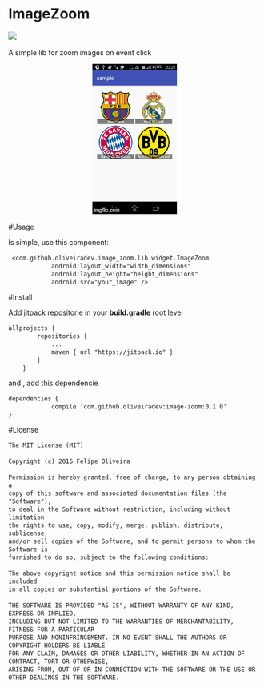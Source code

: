 # ImageZoom

[![](https://jitpack.io/v/oliveiradev/image-zoom.svg)](https://jitpack.io/#oliveiradev/image-zoom)

A simple lib for zoom images on event click 

<p align="center">
  <img src="art/12ynog.gif" alt="Image Zoom" />
</p>

#Usage

Is simple, use this component:

```
 <com.github.oliveiradev.image_zoom.lib.widget.ImageZoom
            android:layout_width="width_dimensions"
            android:layout_height="height_dimensions"
            android:src="your_image" />
```

#Install 

Add jitpack repositorie in your __build.gradle__ root level
```
allprojects {
		repositories {
			...
			maven { url "https://jitpack.io" }
		}
	}
```
and , add this dependencie

```
dependencies {
	        compile 'com.github.oliveiradev:image-zoom:0.1.0'
}
```

#License
```
The MIT License (MIT)

Copyright (c) 2016 Felipe Oliveira

Permission is hereby granted, free of charge, to any person obtaining a 
copy of this software and associated documentation files (the "Software"), 
to deal in the Software without restriction, including without limitation 
the rights to use, copy, modify, merge, publish, distribute, sublicense, 
and/or sell copies of the Software, and to permit persons to whom the Software is 
furnished to do so, subject to the following conditions:

The above copyright notice and this permission notice shall be included 
in all copies or substantial portions of the Software.

THE SOFTWARE IS PROVIDED "AS IS", WITHOUT WARRANTY OF ANY KIND, EXPRESS OR IMPLIED, 
INCLUDING BUT NOT LIMITED TO THE WARRANTIES OF MERCHANTABILITY, FITNESS FOR A PARTICULAR 
PURPOSE AND NONINFRINGEMENT. IN NO EVENT SHALL THE AUTHORS OR COPYRIGHT HOLDERS BE LIABLE 
FOR ANY CLAIM, DAMAGES OR OTHER LIABILITY, WHETHER IN AN ACTION OF CONTRACT, TORT OR OTHERWISE,
ARISING FROM, OUT OF OR IN CONNECTION WITH THE SOFTWARE OR THE USE OR OTHER DEALINGS IN THE SOFTWARE.

```


